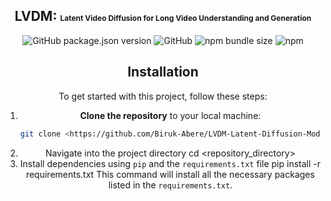 <div align="center">

  <h2> LVDM: <span style="font-size:12px">Latent Video Diffusion for Long Video Understanding and Generation </span> </h2> 

  <p align="center">
  <img src="https://img.shields.io/github/package-json/v/sultan99/react-on-lambda.svg" alt="GitHub package.json version">
  <img alt="GitHub" src="https://img.shields.io/github/license/easybase/easybase-react">
  <img alt="npm bundle size" src="https://img.shields.io/bundlephobia/min/easybase-react">
  <img alt="npm" src="https://img.shields.io/npm/v/easybase-react">
</p>


## Installation

To get started with this project, follow these steps:

1. **Clone the repository** to your local machine:
   ```bash
   git clone <https://github.com/Biruk-Abere/LVDM-Latent-Diffusion-Models-For-Long-Video-Generation.git>

2. Navigate into the project directory 
    cd <repository_directory>
3. Install dependencies using `pip` and the `requirements.txt` file
    pip install -r requirements.txt
  This command will install all the necessary packages listed in the `requirements.txt`.